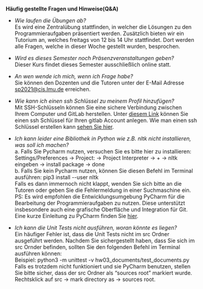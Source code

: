 **Häufig gestellte Fragen und Hinweise(Q&A)**

- *Wie laufen die Übungen ab?* <br>
Es wird eine Zentralübung stattfinden, in welcher die Lösungen zu den Programmieraufgaben präsentiert werden.
Zusätzlich bieten wir ein Tutorium an, welches freitags von 12 bis 14 Uhr stattfindet.
Dort werden alle Fragen, welche in dieser Woche gestellt wurden, besprochen.

- *Wird es dieses Semester noch Präsenzveranstaltungen geben?* <br>
Dieser Kurs findet dieses Semester ausschließlich online statt.

- *An wen wende ich mich, wenn ich Frage habe?* <br>
Sie können den Dozenten und die Tutoren unter der E-Mail Adresse sp2021@cis.lmu.de erreichen.

- *Wie kann ich einen ssh Schlüssel zu meinem Profil hinzufügen?* <br>
Mit SSH-Schlüsseln können Sie eine sichere Verbindung zwischen Ihrem Computer und GitLab herstellen. Unter [diesem Link](https://gitlab2.cip.ifi.lmu.de/profile/keys) können Sie einen ssh Schlüssel für Ihren gitlab Account anlegen. Wie man einen ssh Schlüssel erstellen kann [sehen Sie hier](https://gitlab2.cip.ifi.lmu.de/help/ssh/README#generating-a-new-ssh-key-pair).

- *Ich kann leider eine Bibliothek in Python wie z.B. nltk nicht installieren, was soll ich machen?* <br>
a. Falls Sie Pycharm nutzen, versuchen Sie es bitte hier zu installieren: <br>
Settings/Preferences  → Project: → Project Interpreter → + → nltk eingeben → install package → done <br>
b. Falls Sie kein Pycharm nutzen, können Sie diesen Befehl im Terminal ausführen:
pip3 install --user nltk <br>
Falls es dann immernoch nicht klappt, wenden Sie sich bitte an die Tutoren oder geben Sie die Fehlermeldung in einer Suchmaschine ein.<br>
PS: Es wird empfohlen die Entwicklungsumgebung PyCharm für die Bearbeitung der Programmieraufgaben zu nutzen. Diese unterstützt insbesondere auch eine grafische Oberfläche und Integration für Git. Eine kurze Einleitung zu PyCharm finden Sie [hier](pycharm.pdf).<br>

- *Ich kann die Unit Tests nicht ausführen, woran könnte es liegen?* <br>
Ein häufiger Fehler ist, dass die Unit Tests nicht im src Ordner ausgeführt werden. Nachdem Sie sichergestellt haben, dass Sie sich im src Ornder befinden, sollten Sie den folgenden Befehl im Terminal ausführen können: <br>
Beispiel:  python3 -m unittest -v hw03_documents/test_documents.py
Falls es trotzdem nicht funktioniert und sie PyCharm benutzen, stellen Sie bitte sicher, dass der src Ordner als “sources root” markiert wurde. <br>
Rechtsklick auf src → mark directory as → sources root. <br>




